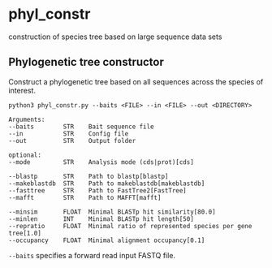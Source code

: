 # phyl_constr
construction of species tree based on large sequence data sets


## Phylogenetic tree constructor ##
Construct a phylogenetic tree based on all sequences across the species of interest.

```
python3 phyl_constr.py --baits <FILE> --in <FILE> --out <DIRECTORY>

Arguments:
--baits        STR    Bait sequence file
--in           STR    Config file
--out          STR    Output folder

optional:
--mode         STR    Analysis mode (cds|prot)[cds]

--blastp       STR    Path to blastp[blastp]
--makeblastdb  STR    Path to makeblastdb[makeblastdb]
--fasttree     STR    Path to FastTree2[FastTree]
--mafft        STR    Path to MAFFT[mafft]
				
--minsim       FLOAT  Minimal BLASTp hit similarity[80.0]
--minlen       INT    Minimal BLASTp hit length[50]
--repratio     FLOAT  Minimal ratio of represented species per gene tree[1.0]
--occupancy    FLOAT  Minimal alignment occupancy[0.1]
```

`--baits` specifies a forward read input FASTQ file.
